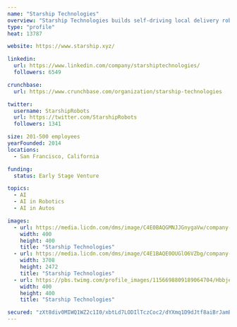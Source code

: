 ```yaml
---
name: "Starship Technologies"
overview: "Starship Technologies builds self-driving local delivery robots. We are disrupting a 2-trillion-dollar local deliveries industry."
type: "profile"
heat: 13787

website: https://www.starship.xyz/

linkedin:
  url: https://www.linkedin.com/company/starshiptechnologies/
  followers: 6549

crunchbase:
  url: https://www.crunchbase.com/organization/starship-technologies

twitter:
  username: StarshipRobots
  url: https://twitter.com/StarshipRobots
  followers: 1341

size: 201-500 employees
yearFounded: 2014
locations:
  - San Francisco, California

funding:
  status: Early Stage Venture

topics:
  - AI
  - AI in Robotics
  - AI in Autos

images:
  - url: https://media.licdn.com/dms/image/C4E0BAQGMNJJGnygaVw/company-logo_400_400/0?e=1574899200&v=beta&t=A7uN5avEPTsRDxqlQt-P1jb4PmYXDgT304lio8zfd3s
    width: 400
    height: 400
    title: "Starship Technologies"
  - url: https://media.licdn.com/dms/image/C4E1BAQE0OUGlO6VZbg/company-background_10000/0?e=1566792000&v=beta&t=lY6j_ekBK-skFcXd6y5giPeCQYa0cGslBlZY3tkRfGY
    width: 3708
    height: 2472
    title: "Starship Technologies"
  - url: https://pbs.twimg.com/profile_images/1156698809189064704/HbbjesAp_400x400.png
    width: 400
    height: 400
    title: "Starship Technologies"

secured: "zXt8div0MIWQ1WZ2c1I0/xbtLd7LODIlTczCoc2/dYXmq1D9dJtf8aiBrJamBKHLAI6XjxG0gA7zLEuTF7DEzCmcgjlECIcwnIRqut/oT1S332L2ZVSC+KejH2If/M3COY+rd8rNa0vh6paCbZQhQW3YF55BZ9XSdyD9mq3JOXB82jW0hhIXJr+5oAccGN1IiJ/zTeb1ds+P/BT6NTIVqw1DoFdaIQwJlbW+kENUMbahhuoyTXgDyM2P6cWwuBLlZp/6KfkmC0DySb1chxNO8w==;6eKRATQIW/vXiTeS0xcv0w=="
---
```


